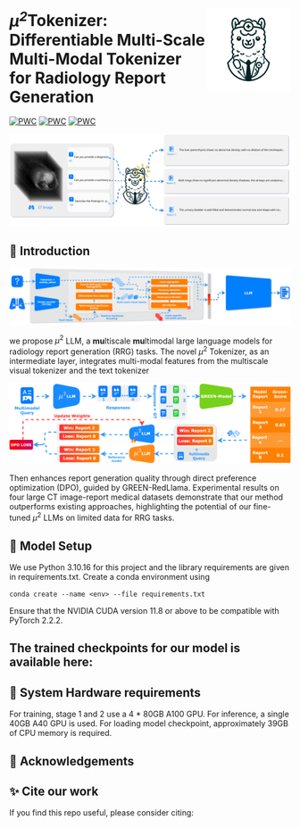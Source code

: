 <p>
  <h1>
    <img src="./assets/logo.png" height=150px align="right"/>
   <var>&micro<sup>2</sup></var>Tokenizer: Differentiable Multi-Scale Multi-Modal Tokenizer for Radiology Report Generation
  </h1>
</p>

[![PWC](https://img.shields.io/badge/%F0%9F%93%8E%20arXiv-Paper-red)](https://arxiv.org/pdf/)
[![PWC](https://img.shields.io/badge/%F0%9F%8C%8E%20Website-Official%20Page-blue)]()
[![PWC](https://img.shields.io/badge/HuggingFace-Demo-Green)]()



<p align="center">
  <img src="./assets/cover.svg">
</p>

## 🚀 Introduction

<img src="./assets/ullm.svg">

we propose $\mu^2$ LLM, a **mu**ltiscale **mu**ltimodal large language models for radiology report generation (RRG) tasks. The novel ${\mu}^2$ Tokenizer, as an intermediate layer, integrates multi-modal features from the multiscale visual tokenizer and the text tokenizer

<img src="./assets/dpo.svg">

Then enhances report generation quality through direct preference optimization (DPO), guided by GREEN-RedLlama. Experimental results on four large CT image-report medical datasets demonstrate that our method outperforms existing approaches, highlighting the potential of our fine-tuned $\mu^2$ LLMs on limited data for RRG tasks.

## 🤖 Model Setup

We use Python 3.10.16 for this project and the library requirements are given in requirements.txt. Create a conda environment using

```
conda create --name <env> --file requirements.txt
```

Ensure that the NVIDIA CUDA version 11.8 or above to be compatible with PyTorch 2.2.2.


The trained checkpoints for our model is available here:
- 


## 🧰 System Hardware requirements

For training, stage 1 and 2 use a 4 * 80GB A100 GPU. For inference, a single 40GB A40 GPU is used. For loading model checkpoint, approximately 39GB of CPU memory is required.

## 🫡 Acknowledgements



## ✨ Cite our work

If you find this repo useful, please consider citing: 

```bibtex

```